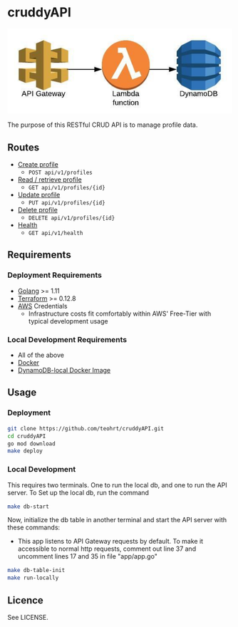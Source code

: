 # cruddyAPI
![cruddyAPI](docs/cruddyAPI.jpeg)

The purpose of this RESTful CRUD API is to manage profile data.

## Routes
* [Create profile](docs/createProfileContract.md)
    * `POST api/v1/profiles`
* [Read / retrieve profile](docs/getProfileContract.md)
    * `GET api/v1/profiles/{id}`
* [Update profile](docs/updateProfileContract.md)
    * `PUT api/v1/profiles/{id}`
* [Delete profile](docs/deleteProfileContract.md)
    * `DELETE api/v1/profiles/{id}`
* [Health](docs/healthContract.md)
    * `GET api/v1/health`

## Requirements
### Deployment Requirements
* [Golang](https://golang.org/dl/) >= 1.11
* [Terraform](https://www.terraform.io/downloads.html) >= 0.12.8
* [AWS](https://aws.amazon.com/) Credentials
    * Infrastructure costs fit comfortably within AWS' Free-Tier with typical development usage
### Local Development Requirements
* All of the above
* [Docker](https://docs.docker.com/v17.12/install/)
* [DynamoDB-local Docker Image](https://hub.docker.com/r/amazon/dynamodb-local/)

## Usage
### Deployment
```bash
git clone https://github.com/teohrt/cruddyAPI.git
cd cruddyAPI
go mod download
make deploy
```

### Local Development
This requires two terminals. One to run the local db, and one to run the API server.
To Set up the local db, run the command
```bash
make db-start
```

Now, initialize the db table in another terminal and start the API server with these commands:
* This app listens to API Gateway requests by default. To make it accessible to normal http requests, comment out line 37 and uncomment lines 17 and 35 in file "app/app.go"
```bash
make db-table-init
make run-locally
```


## Licence
See LICENSE.
